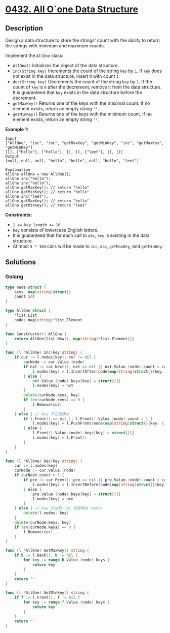 # [0432. All O`one Data Structure](https://leetcode-cn.com/problems/all-oone-data-structure/)

## Description


Design a data structure to store the strings' count with the ability to return the strings with minimum and maximum counts.

Implement the `AllOne` class:

- `AllOne()` Initializes the object of the data structure.
- `inc(String key)` Increments the count of the string `key` by `1`. If `key` does not exist in the data structure, insert it with count `1`.
- `dec(String key)` Decrements the count of the string `key` by `1`. If the count of `key` is `0` after the decrement, remove it from the data structure. It is guaranteed that `key` exists in the data structure before the decrement.
- `getMaxKey()` Returns one of the keys with the maximal count. If no element exists, return an empty string `""`.
- `getMinKey()` Returns one of the keys with the minimum count. If no element exists, return an empty string `""`.

 

**Example 1:**

```
Input
["AllOne", "inc", "inc", "getMaxKey", "getMinKey", "inc", "getMaxKey", "getMinKey"]
[[], ["hello"], ["hello"], [], [], ["leet"], [], []]
Output
[null, null, null, "hello", "hello", null, "hello", "leet"]

Explanation
AllOne allOne = new AllOne();
allOne.inc("hello");
allOne.inc("hello");
allOne.getMaxKey(); // return "hello"
allOne.getMinKey(); // return "hello"
allOne.inc("leet");
allOne.getMaxKey(); // return "hello"
allOne.getMinKey(); // return "leet"
```

 

**Constraints:**

- `1 <= key.length <= 10`
- `key` consists of lowercase English letters.
- It is guaranteed that for each call to `dec`, `key` is existing in the data structure.
- At most `5 * 104` calls will be made to `inc`, `dec`, `getMaxKey`, and `getMinKey`.







## Solutions

<!-- tabs:start -->

### **Golang**

```go
type node struct {
    keys  map[string]struct{}
    count int
}

type AllOne struct {
    *list.List
    nodes map[string]*list.Element
}

func Constructor() AllOne {
    return AllOne{list.New(), map[string]*list.Element{}}
}

func (l *AllOne) Inc(key string) {
    if cur := l.nodes[key]; cur != nil {
        curNode := cur.Value.(node)
        if nxt := cur.Next(); nxt == nil || nxt.Value.(node).count > curNode.count+1 {
            l.nodes[key] = l.InsertAfter(node{map[string]struct{}{key: {}}, curNode.count + 1}, cur)
        } else {
            nxt.Value.(node).keys[key] = struct{}{}
            l.nodes[key] = nxt
        }
        delete(curNode.keys, key)
        if len(curNode.keys) == 0 {
            l.Remove(cur)
        }
    } else { // key 不在链表中
        if l.Front() == nil || l.Front().Value.(node).count > 1 {
            l.nodes[key] = l.PushFront(node{map[string]struct{}{key: {}}, 1})
        } else {
            l.Front().Value.(node).keys[key] = struct{}{}
            l.nodes[key] = l.Front()
        }
    }
}

func (l *AllOne) Dec(key string) {
    cur := l.nodes[key]
    curNode := cur.Value.(node)
    if curNode.count > 1 {
        if pre := cur.Prev(); pre == nil || pre.Value.(node).count < curNode.count-1 {
            l.nodes[key] = l.InsertBefore(node{map[string]struct{}{key: {}}, curNode.count - 1}, cur)
        } else {
            pre.Value.(node).keys[key] = struct{}{}
            l.nodes[key] = pre
        }
    } else { // key 仅出现一次，将其移出 nodes
        delete(l.nodes, key)
    }
    delete(curNode.keys, key)
    if len(curNode.keys) == 0 {
        l.Remove(cur)
    }
}

func (l *AllOne) GetMaxKey() string {
    if b := l.Back(); b != nil {
        for key := range b.Value.(node).keys {
            return key
        }
    }
    return ""
}

func (l *AllOne) GetMinKey() string {
    if f := l.Front(); f != nil {
        for key := range f.Value.(node).keys {
            return key
        }
    }
    return ""
}
```

<!-- tabs:end -->

